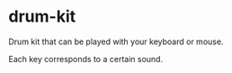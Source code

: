 # drum-kit
Drum kit that can be played with your keyboard or mouse.

Each key corresponds to a certain sound.
